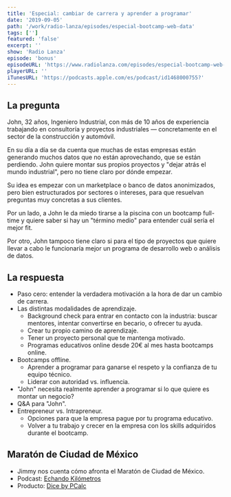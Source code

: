```yaml
---
title: 'Especial: cambiar de carrera y aprender a programar'
date: '2019-09-05'
path: '/work/radio-lanza/episodes/especial-bootcamp-web-data'
tags: ['']
featured: 'false'
excerpt: ''
show: 'Radio Lanza'
episode: 'bonus'
episodeURL: 'https://www.radiolanza.com/episodes/especial-bootcamp-web-data'
playerURL: ''
iTunesURL: 'https://podcasts.apple.com/es/podcast/id1468000755?'
---
```


## La pregunta

John, 32 años, Ingeniero Industrial, con más de 10 años de experiencia trabajando en consultoría y proyectos industriales — concretamente en el sector de la construcción y automóvil.

En su día a día se da cuenta que muchas de estas empresas están generando muchos datos que no están aprovechando, que se están perdiendo. John quiere montar sus propios proyectos y "dejar atrás el mundo industrial", pero no tiene claro por dónde empezar.

Su idea es empezar con un marketplace o banco de datos anonimizados, pero bien estructurados por sectores o intereses, para que resuelvan preguntas muy concretas a sus clientes.

Por un lado, a John le da miedo tirarse a la piscina con un bootcamp full-time y quiere saber si hay un "término medio" para entender cuál sería el mejor fit.

Por otro, John tampoco tiene claro si para el tipo de proyectos que quiere llevar a cabo le funcionaría mejor un programa de desarrollo web o análisis de datos.

## La respuesta

- Paso cero: entender la verdadera motivación a la hora de dar un cambio de carrera.
- Las distintas modalidades de aprendizaje.
  - Background check para entrar en contacto con la industria: buscar mentores, intentar convertirse en becario, o ofrecer tu ayuda.
  - Crear tu propio camino de aprendizaje.
  - Tener un proyecto personal que te mantenga motivado.
  - Programas educativos online desde 20€ al mes hasta bootcamps online.
- Bootcamps offline.
  - Aprender a programar para ganarse el respeto y la confianza de tu equipo técnico.
  - Liderar con autoridad vs. influencia.
- "John" necesita realmente aprender a programar si lo que quiere es montar un negocio?
- Q&A para "John".
- Entrepreneur vs. Intrapreneur.
  - Opciones para que la empresa pague por tu programa educativo.
  - Volver a tu trabajo y crecer en la empresa con los skills adquiridos durante el bootcamp.

## Maratón de Ciudad de México

- Jimmy nos cuenta cómo afronta el Maratón de Ciudad de México.
- Podcast: [Echando Kilómetros](https://podcasts.apple.com/us/podcast/echando-kilómetros-conversaciones-sobre-running-natación/id1086788711)
- Producto: [Dice by PCalc](https://www.pcalc.com/dice/index.html)
